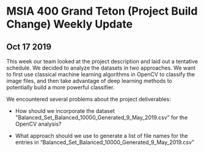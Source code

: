 # MSIA 400 Grand Teton (Project Build Change) Weekly Update

## Oct 17 2019

This week our team looked at the project description and laid out a tentative schedule. We decided to analyze the datasets in two approaches. We want to first use classical machine learning algorithms in OpenCV to classify the image files, and then take advantage of deep learning methods to potentially build a more powerful classifier. 

We encountered several problems about the project deliverables:

- How should we incorporate the dataset   "Balanced_Set_Balanced_10000_Generated_9_May_2019.csv” for the OpenCV analysis?

- What approach should we use to generate a list of file names for the  entries in “Balanced_Set_Balanced_10000_Generated_9_May_2019.csv”
